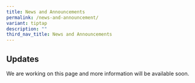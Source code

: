 ```yaml
---
title: News and Announcements
permalink: /news-and-announcement/
variant: tiptap
description: ""
third_nav_title: News and Announcements
---
```

<h2>Updates</h2>
<p></p>
<p>We are working on this page and more information will be available soon.</p>
<p></p>
